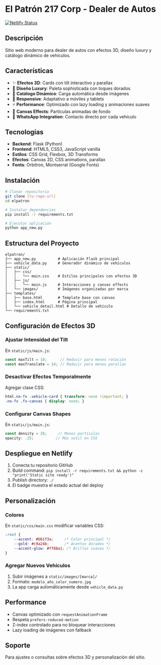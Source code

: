 # El Patrón 217 Corp - Dealer de Autos

[![Netlify Status](https://api.netlify.com/api/v1/badges/35a143d7-0052-4932-acb3-2ca12b396927/deploy-status)](https://app.netlify.com/projects/keen-cranachan-81648f/deploys)

## Descripción

Sitio web moderno para dealer de autos con efectos 3D, diseño luxury y catálogo dinámico de vehículos.

## Características

- ✨ **Efectos 3D**: Cards con tilt interactivo y parallax
- 🎨 **Diseño Luxury**: Paleta sophisticada con toques dorados
- 🚗 **Catálogo Dinámico**: Carga automática desde imágenes
- 📱 **Responsive**: Adaptativo a móviles y tablets
- ⚡ **Performance**: Optimizado con lazy loading y animaciones suaves
- 🎯 **Canvas Effects**: Partículas animadas de fondo
- 💬 **WhatsApp Integration**: Contacto directo por cada vehículo

## Tecnologías

- **Backend**: Flask (Python)
- **Frontend**: HTML5, CSS3, JavaScript vanilla
- **Estilos**: CSS Grid, Flexbox, 3D Transforms
- **Efectos**: Canvas 2D, CSS animations, parallax
- **Fonts**: Orbitron, Montserrat (Google Fonts)

## Instalación

```bash
# Clonar repositorio
git clone [tu-repo-url]
cd elpatron

# Instalar dependencias
pip install -r requirements.txt

# Ejecutar aplicación
python app_new.py
```

## Estructura del Proyecto

```
elpatron/
├── app_new.py          # Aplicación Flask principal
├── vehicle_data.py     # Generador dinámico de vehículos
├── static/
│   ├── css/
│   │   └── main.css    # Estilos principales con efectos 3D
│   ├── js/
│   │   └── main.js     # Interacciones y canvas effects
│   └── images/         # Imágenes organizadas por marca
├── templates/
│   ├── base.html       # Template base con canvas
│   ├── index.html      # Página principal
│   └── vehicle_detail.html # Detalle de vehículo
└── requirements.txt
```

## Configuración de Efectos 3D

### Ajustar Intensidad del Tilt
En `static/js/main.js`:
```javascript
const maxTilt = 10;      // Reducir para menos rotación
const maxTranslate = 14; // Reducir para menos parallax
```

### Desactivar Efectos Temporalmente
Agregar clase CSS:
```css
html.no-fx .vehicle-card { transform: none !important; }
.no-fx .fx-canvas { display: none; }
```

### Configurar Canvas Shapes
En `static/js/main.js`:
```javascript
const density = 28;     // Menos partículas
opacity: .25;          // Más sutil en CSS
```

## Despliegue en Netlify

1. Conecta tu repositorio GitHub
2. Build command: `pip install -r requirements.txt && python -c "print('Static site ready')"`
3. Publish directory: `./`
4. El badge muestra el estado actual del deploy

## Personalización

### Colores
En `static/css/main.css` modificar variables CSS:
```css
:root {
    --accent: #b61f3a;     /* Color principal */
    --gold: #c9a24b;       /* Acentos dorados */
    --accent-glow: #ff88a1; /* Brillos suaves */
}
```

### Agregar Nuevos Vehículos
1. Subir imágenes a `static/images/[marca]/`
2. Formato: `modelo_año_color_numero.jpg`
3. La app carga automáticamente desde `vehicle_data.py`

## Performance

- Canvas optimizado con `requestAnimationFrame`
- Respeta `prefers-reduced-motion`
- Z-index controlado para no bloquear interacciones
- Lazy loading de imágenes con fallback

## Soporte

Para ajustes o consultas sobre efectos 3D y personalización del sitio.